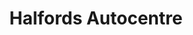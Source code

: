 ---
title: "Halfords Autocentre"
url: /ipswich/halfords-autocentre-holywells-close/
shop: Autowerkstatt
---